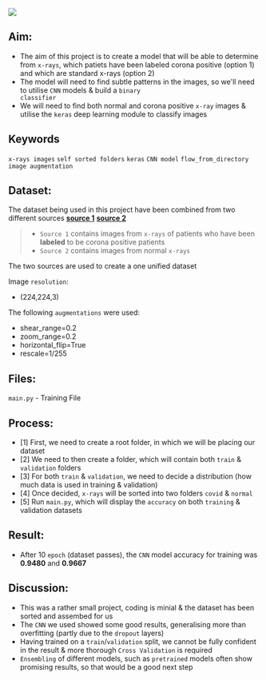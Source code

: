 ![](https://i.imgur.com/XilezGZ.png)

## Aim:

- The aim of this project is to create a model that will be able to determine from <code>x-rays</code>, which patiets have been labeled corona positive (option 1) and which are standard x-rays (option 2)
- The model will need to find subtle patterns in the images, so we'll need to utilise <code>CNN</code> models & build a <code>binary classifier</code> 
- We will need to find both normal and corona positive <code>x-ray</code> images & utilise the <code>keras</code> deep learning module to classify images 

## Keywords

<code>x-rays images</code> <code>self sorted folders</code> <code>keras</code> <code>CNN model</code> <code>flow_from_directory</code> <code>image augmentation</code>

## Dataset:
The dataset being used in this project have been combined from two different sources **[source 1](https://github.com/ieee8023/covid-chestxray-dataset)** **[source 2](https://www.kaggle.com/datasets/paultimothymooney/chest-xray-pneumonia)**
> - <code>Source 1</code> contains images from <code>x-rays</code> of patients who have been **labeled** to be corona positive patients
> - <code>Source 2</code> contains images from normal <code>x-rays</code> 

The two sources are used to create a one unified dataset

Image <code>resolution</code>:
- (224,224,3) 

The following <code>augmentations</code> were used:
- shear_range=0.2
- zoom_range=0.2
- horizontal_flip=True
- rescale=1/255


## Files:
<code>main.py</code> - Training File

## Process:
- [1] First, we need to create a root folder, in which we will be placing our dataset
- [2] We need to then create a folder, which will contain both <code>train</code> & <code>validation</code> folders
- [3] For both <code>train</code> & <code>validation</code>, we need to decide a distribution (how much data is used in training & validation)
- [4] Once decided, <code>x-rays</code> will be sorted into two folders <code>covid</code> & <code>normal</code>
- [5] Run <code>main.py</code>, which will display the <code>accuracy</code> on both <code>training</code> & </code>validation</code> datasets

## Result:
- After 10 <code>epoch</code> (dataset passes), the <code>CNN</code> model accuracy for training was **0.9480** and **0.9667**

## Discussion:
- This was a rather small project, coding is minial & the dataset has been sorted and assembed for us
- The <code>CNN</code> we used showed some good results, generalising more than overfitting (partly due to the <code>dropout</code> layers)
- Having trained on a <code>train</code>/<code>validation</code> split, we cannot be fully confident in the result & more thorough <code>Cross Validation</code> is required
- <code>Ensembling</code> of different models, such as <code>pretrained</code> models often show promising results, so that would be a good next step
